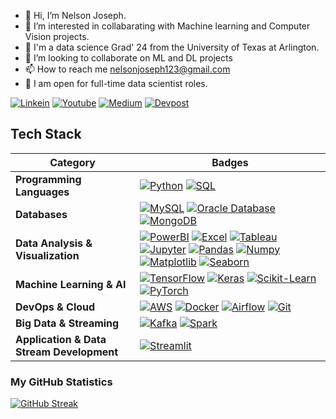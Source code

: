 - 👋 Hi, I’m Nelson Joseph.
- 👀 I’m interested in collabarating with Machine learning and Computer Vision projects.
- 🌱 I'm a data science Grad' 24 from the University of Texas at Arlington.
- 💞️ I’m looking to collaborate on ML and DL projects
- 📫 How to reach me nelsonjoseph123@gmail.com
- 🌱 I am open for full-time data scientist roles.

[![Linkein](https://img.shields.io/badge/-Linkedin-black.svg?style=flat-square&logo=linkedin&colorB=255)](https://www.linkedin.com/in/nelsonjoseph123/)
[![Youtube](https://img.shields.io/badge/-Youtube-black.svg?style=flat-square&logo=Youtube&colorB=900)](https://www.youtube.com/channel/UCj-j1k_3vC6F1rVgrEhDF7g)
[![Medium](https://img.shields.io/badge/-Medium-black.svg?style=flat-square&logo=Medium&colorB=000)](https://medium.com/me/stories/public)
[![Devpost](https://img.shields.io/badge/-Devpost-blue.svg?style=flat-square&logo=Devpost&colorB=080)](https://devpost.com/nelson123-lab?ref_content=user-portfolio&ref_feature=portfolio&ref_medium=global-nav)
<!---
nelson123-lab/nelson123-lab is a ✨ special ✨ repository because its `README.md` (this file) appears on your GitHub profile.
You can click the Preview link to take a look at your changes.
--->

## Tech Stack
<!-- List the technologies and tools you're proficient in -->

| **Category** | **Badges** |
|--------------|------------|
| **Programming Languages** | [![Python](https://img.shields.io/badge/Python-3776AB?style=flat-square&logo=python&logoColor=white)](#) [![SQL](https://img.shields.io/badge/SQL-4479A1?style=flat-square&logo=amazon-dynamodb&logoColor=white)](#) |
| **Databases** | [![MySQL](https://img.shields.io/badge/MySQL-4479A1?style=flat-square&logo=mysql&logoColor=white)](#) [![Oracle Database](https://img.shields.io/badge/Oracle%20Database-F80000?style=flat-square&logo=oracle&logoColor=white)](#) [![MongoDB](https://img.shields.io/badge/MongoDB-4479A1?style=flat-square&logo=mongodb&logoColor=green)](#) |
| **Data Analysis & Visualization** | [![PowerBI](https://img.shields.io/badge/PowerBI-F2C811?style=flat-square&logo=power-bi&logoColor=black)](#) [![Excel](https://img.shields.io/badge/Excel-217346?style=flat-square&logo=microsoft-excel&logoColor=white)](#) [![Tableau](https://img.shields.io/badge/Tableau-E97627?style=flat-square&logo=tableau&logoColor=white)](#) [![Jupyter](https://img.shields.io/badge/Jupyter-F37626?style=flat-square&logo=jupyter&logoColor=white)](#) [![Pandas](https://img.shields.io/badge/Pandas-150458?style=flat-square&logo=pandas&logoColor=white)](#) [![Numpy](https://img.shields.io/badge/Numpy-013243?style=flat-square&logo=numpy&logoColor=white)](#) [![Matplotlib](https://img.shields.io/badge/Matplotlib-11557C?style=flat-square&logo=matplotlib&logoColor=white)](#) [![Seaborn](https://img.shields.io/badge/Seaborn-741B47?style=flat-square&logo=seaborn&logoColor=white)](#) |
| **Machine Learning & AI** | [![TensorFlow](https://img.shields.io/badge/TensorFlow-FF6F00?style=flat-square&logo=tensorflow&logoColor=white)](https://www.tensorflow.org/) [![Keras](https://img.shields.io/badge/Keras-D00000?style=flat-square&logo=keras&logoColor=white)](https://keras.io/) [![Scikit-Learn](https://img.shields.io/badge/Scikit%20Learn-F7931E?style=flat-square&logo=scikitlearn&logoColor=white)](#) [![PyTorch](https://img.shields.io/badge/PyTorch-EE4C2C?style=flat-square&logo=pytorch&logoColor=white)](#) |
| **DevOps & Cloud** | [![AWS](https://img.shields.io/badge/AWS-232F3E?style=flat-square&logo=amazon-aws&logoColor=white)](#) [![Docker](https://img.shields.io/badge/Docker-2496ED?style=flat-square&logo=docker&logoColor=white)](#) [![Airflow](https://img.shields.io/badge/Airflow-017CEE?style=flat-square&logo=apache-airflow&logoColor=white)](#) [![Git](https://img.shields.io/badge/Git-F05032?style=flat-square&logo=git&logoColor=white)](#) |
| **Big Data & Streaming** | [![Kafka](https://img.shields.io/badge/Kafka-231F20?style=flat-square&logo=apache-kafka&logoColor=white)](#) [![Spark](https://img.shields.io/badge/Spark-E25A1C?style=flat-square&logo=apache-spark&logoColor=white)](#) |
| **Application & Data Stream Development** | [![Streamlit](https://img.shields.io/badge/Streamlit-11557C?style=flat-square&logo=matplotlib&logoColor=white)](#) |

### My GitHub Statistics
[![GitHub Streak](https://streak-stats.demolab.com?user=nelson123-lab&theme=dark&date_format=M%20j%5B%2C%20Y%5D)](https://git.io/streak-stats)
